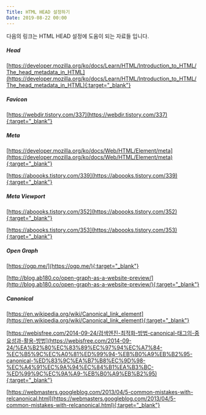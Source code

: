 ```yaml
---
Title: HTML HEAD 설정하기
Date: 2019-08-22 00:00
---
```



다음의 링크는 HTML HEAD 설정에 도움이 되는 자료들 입니다.

##### Head

[https://developer.mozilla.org/ko/docs/Learn/HTML/Introduction_to_HTML/The_head_metadata_in_HTML](https://developer.mozilla.org/ko/docs/Learn/HTML/Introduction_to_HTML/The_head_metadata_in_HTML){:target="_blank"}

##### Favicon

[https://webdir.tistory.com/337](https://webdir.tistory.com/337){:target="_blank"}

##### Meta

[https://developer.mozilla.org/ko/docs/Web/HTML/Element/meta](https://developer.mozilla.org/ko/docs/Web/HTML/Element/meta){:target="_blank"}

[https://aboooks.tistory.com/339](https://aboooks.tistory.com/339){:target="_blank"}

##### Meta Viewport

[https://aboooks.tistory.com/352](https://aboooks.tistory.com/352){:target="_blank"}

[https://aboooks.tistory.com/353](https://aboooks.tistory.com/353){:target="_blank"}

##### Open Graph

[https://ogp.me/](https://ogp.me/){:target="_blank"}

[http://blog.ab180.co/open-graph-as-a-website-preview/](http://blog.ab180.co/open-graph-as-a-website-preview/){:target="_blank"}

##### Canonical

[https://en.wikipedia.org/wiki/Canonical_link_element](https://en.wikipedia.org/wiki/Canonical_link_element){:target="_blank"}

[https://webisfree.com/2014-09-24/검색엔진-최적화-방법-canonical-태그의-중요성과-활용-방법](https://webisfree.com/2014-09-24/%EA%B2%80%EC%83%89%EC%97%94%EC%A7%84-%EC%B5%9C%EC%A0%81%ED%99%94-%EB%B0%A9%EB%B2%95-canonical-%ED%83%9C%EA%B7%B8%EC%9D%98-%EC%A4%91%EC%9A%94%EC%84%B1%EA%B3%BC-%ED%99%9C%EC%9A%A9-%EB%B0%A9%EB%B2%95){:target="_blank"}

[https://webmasters.googleblog.com/2013/04/5-common-mistakes-with-relcanonical.html](https://webmasters.googleblog.com/2013/04/5-common-mistakes-with-relcanonical.html){:target="_blank"}
